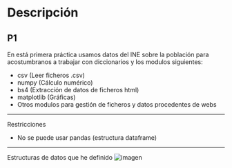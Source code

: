 # Descripción

## P1
En está primera práctica usamos datos del INE sobre la población para acostumbranos a trabajar con diccionarios y los modulos siguientes:
- csv (Leer ficheros .csv)
- numpy (Cálculo numérico)
- bs4 (Extracción de datos de ficheros html)
- matplotlib (Gráficas)
- Otros modulos para gestión de ficheros y datos procedentes de webs

---
Restricciones
 - No se puede usar pandas (estructura dataframe)

---
Estructuras de datos que he definido
![imagen](https://github.com/ismeh/ptc/assets/81519191/c6aa03cc-d7de-4a8d-b8ba-85d6ec4d56e1)


